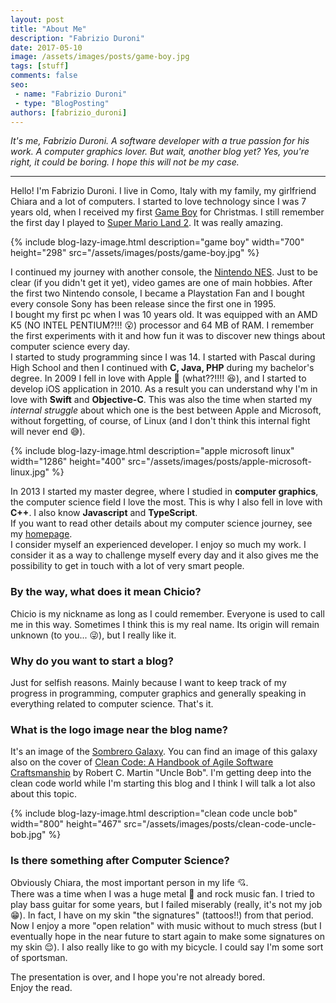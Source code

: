 ```yaml
---
layout: post
title: "About Me"
description: "Fabrizio Duroni"
date: 2017-05-10
image: /assets/images/posts/game-boy.jpg
tags: [stuff]
comments: false
seo:
 - name: "Fabrizio Duroni"
 - type: "BlogPosting"
authors: [fabrizio_duroni]
---
```


*It's me, Fabrizio Duroni. A software developer with a true passion for his work. A computer graphics lover.
But wait, another blog yet? Yes, you're right, it could be boring. I hope this will not be
my case.*

---

Hello! I'm Fabrizio Duroni. I live in Como, Italy with my family, my girlfriend Chiara and a lot of computers.
I started to love technology since I was 7 years old, when I received my
first [Game Boy](https://en.wikipedia.org/wiki/Game_Boy "Game Boy") for Christmas. I still remember the first day I played 
to [Super Mario Land 2](https://en.wikipedia.org/wiki/Super_Mario_Land_2:_6_Golden_Coins "Super Mario Land 2"). It was really
amazing.  

{% include blog-lazy-image.html description="game boy" width="700" height="298" src="/assets/images/posts/game-boy.jpg" %}

I continued my journey with another console, the [Nintendo NES](https://en.wikipedia.org/wiki/Nintendo_Entertainment_System "Nintendo NES").
Just to be clear (if you didn't get it yet), video games are one of main hobbies. After the first two Nintendo console,
I became a Playstation Fan and I bought every console Sony has been release since the first one in 1995.  
I bought my first pc when I was 10 years old. It was equipped with an AMD K5 (NO INTEL PENTIUM?!!! :open_mouth:) processor and 64 MB of RAM.
I remember the first experiments with it and how fun it was to discover new things about computer science 
every day.  
I started to study programming since I was 14. I started with Pascal during High School 
and then I continued with **C, Java, PHP** during my bachelor's degree. In 2009 I fell in love 
with Apple :iphone: (what??!!!! :laughing:), and I started to develop iOS application in 2010. As a result you can understand why I'm 
in love with **Swift** and **Objective-C**. This was also the time when started my *internal struggle* about which one is the best between Apple and Microsoft, without forgetting, of course, of Linux (and I don't think this internal fight will never end :sweat_smile:).  

{% include blog-lazy-image.html description="apple microsoft linux" width="1286" height="400" src="/assets/images/posts/apple-microsoft-linux.jpg" %}
  
In 2013 I started my master degree, where I studied in **computer graphics**, the computer science field I love the most.
This is why I also fell in love with **C++**. I also know **Javascript** and **TypeScript**.  
If you want to read other details about my computer science journey, see my [homepage](/ "homepage").  
I consider myself an experienced developer. I enjoy so much my work. I consider it as a way to challenge myself every day and 
it also gives me the possibility to get in touch with a lot of very smart people.

### **By the way, what does it mean Chicio?**

Chicio is my nickname as long as I could remember. Everyone is used to call me in this way. Sometimes I think this is my 
real name. Its origin will remain unknown (to you... :stuck_out_tongue_winking_eye:), but I really like it.
  
### **Why do you want to start a blog?**

Just for selfish reasons. Mainly because I want to keep track of my progress in programming, computer graphics and generally 
speaking in everything related to computer science. That's it.  

### **What is the logo image near the blog name?**

It's an image of the [Sombrero Galaxy](https://en.wikipedia.org/wiki/Sombrero_Galaxy "Sombrero galaxy"). You can find an image of this galaxy 
also on the cover of [Clean Code: A Handbook of Agile Software Craftsmanship](https://cleancoders.com "Clean Code: A Handbook of Agile Software Craftsmanship") 
by Robert C. Martin "Uncle Bob". I'm getting deep into the clean code world while I'm starting this blog and I think I will talk 
a lot also about this topic.

{% include blog-lazy-image.html description="clean code uncle bob" width="800" height="467" src="/assets/images/posts/clean-code-uncle-bob.jpg" %}

### **Is there something after Computer Science?**

Obviously Chiara, the most important person in my life :cupid:.  
There was a time when I was a huge metal :metal: and rock music fan. I tried to play bass guitar for some years, but I failed 
miserably (really, it's not my job :grin:). In fact, I have on my skin "the signatures" (tattoos!!) from that period. Now I enjoy a more "open relation" with music without to much stress (but I eventually hope in the near future to start again to make some signatures on my skin :relieved:).
I also really like to go with my bicycle. I could say I'm some sort of sportsman.
  
The presentation is over, and I hope you're not already bored.  
Enjoy the read.
